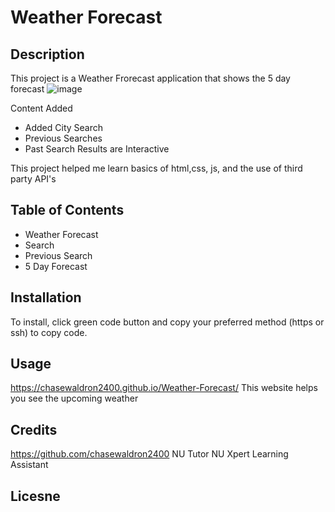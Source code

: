 # Weather Forecast

## Description

This project is a Weather Frorecast application that shows the 5 day forecast
![image](https://github.com/user-attachments/assets/64440df1-e88d-4df8-a7c2-588f2cc01d5d)


Content Added
- Added City Search
- Previous Searches
- Past Search Results are Interactive

This project helped me learn basics of html,css, js, and the use of third party API's

## Table of Contents

- Weather Forecast
- Search
- Previous Search
- 5 Day Forecast

## Installation

To install, click green code button and copy your preferred method (https or ssh) to copy code.

## Usage

https://chasewaldron2400.github.io/Weather-Forecast/
This website helps you see the upcoming weather

## Credits

https://github.com/chasewaldron2400
NU Tutor
NU Xpert Learning Assistant

## Licesne

